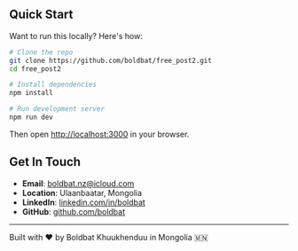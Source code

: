 
## Quick Start

Want to run this locally? Here's how:

```bash
# Clone the repo
git clone https://github.com/boldbat/free_post2.git
cd free_post2

# Install dependencies
npm install

# Run development server
npm run dev
```

Then open [http://localhost:3000](http://localhost:3000) in your browser.

## Get In Touch

- **Email**: boldbat.nz@icloud.com
- **Location**: Ulaanbaatar, Mongolia
- **LinkedIn**: [linkedin.com/in/boldbat](https://www.linkedin.com/in/boldbat/)
- **GitHub**: [github.com/boldbat](https://github.com/boldbat)

---

Built with ❤️ by Boldbat Khuukhenduu in Mongolia 🇲🇳
